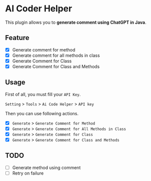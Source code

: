 # AI Coder Helper

This plugin allows you to **generate comment using ChatGPT in Java**.

## Feature

- [x] Generate comment for method
- [x] Generate comment for all methods in class
- [x] Generate Comment for Class
- [x] Generate Comment for Class and Methods

## Usage

First of all, you must fill your `API Key`.

`Setting` > `Tools` > `Ai Code Helper` > `API key`

Then you can use following actions.

- [x] `Generate` > `Generate Comment for Method`
- [x] `Generate` > `Generate Comment for All Methods in Class`
- [x] `Generate` > `Generate Comment for Class`
- [x] `Generate` > `Generate Comment for Class and Methods`

## TODO

- [ ] Generate method using comment
- [ ] Retry on failure
